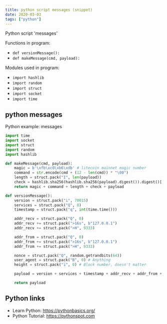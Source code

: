 ```yaml
---
title: python script messages (snippet)
date: 2020-03-03
tags: ["python"]
---
```

Python script 'messages'

Functions in program: 
* `def versionMessage():`
* `def makeMessage(cmd, payload):`

Modules used in program: 
* `import hashlib`
* `import random`
* `import struct`
* `import socket`
* `import time`

## python messages

Python example: messages

```python
import time
import socket
import struct
import random
import hashlib

def makeMessage(cmd, payload):
    magic = b'\xfb\xc0\xb6\xdb' # litecoin mainnet magic number
    command = str.encode(cmd + (12 - len(cmd)) * "\00")
    length = struct.pack("I", len(payload))
    check = hashlib.sha256(hashlib.sha256(payload).digest()).digest()[:4]
    return magic + command + length + check + payload

def versionMessage():
    version = struct.pack("i", 70015)
    services = struct.pack("Q", 0)
    timestamp = struct.pack("q", int(time.time()))

    addr_recv = struct.pack("Q", 0)
    addr_recv += struct.pack(">16s", b"127.0.0.1")
    addr_recv += struct.pack(">H", 9333)

    addr_from = struct.pack("Q", 0)
    addr_from += struct.pack(">16s", b"127.0.0.1")
    addr_from += struct.pack(">H", 9333)

    nonce = struct.pack("Q", random.getrandbits(64))
    user_agent = struct.pack("B", 0) # Anything
    height = struct.pack("i", 0) # Block number, doesn't matter

    payload = version + services + timestamp + addr_recv + addr_from + nonce + user_agent + height

    return payload


```

## Python links

- Learn Python: https://pythonbasics.org/
- Python Tutorial: https://pythonspot.com
